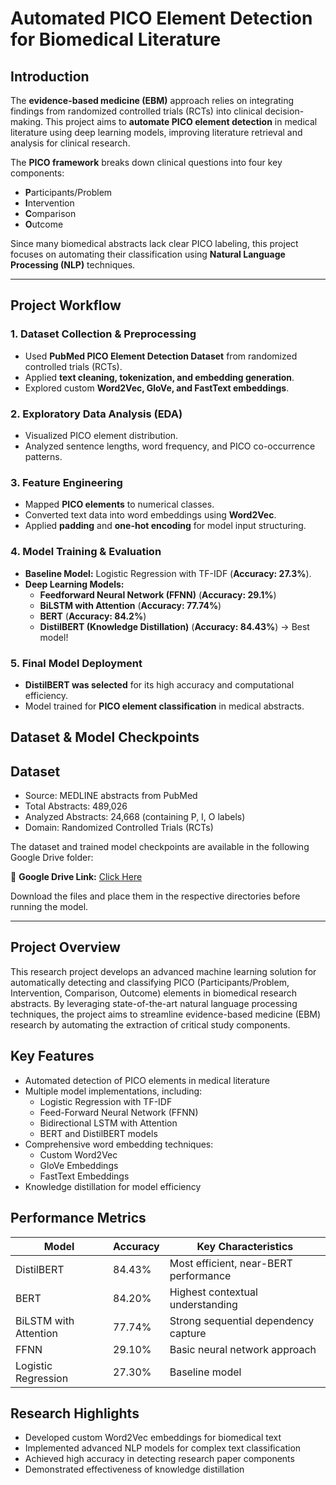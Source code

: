 # **Automated PICO Element Detection for Biomedical Literature**

## **Introduction**
The **evidence-based medicine (EBM)** approach relies on integrating findings from randomized controlled trials (RCTs) into clinical decision-making. This project aims to **automate PICO element detection** in medical literature using deep learning models, improving literature retrieval and analysis for clinical research.

The **PICO framework** breaks down clinical questions into four key components:
- **P**articipants/Problem
- **I**ntervention
- **C**omparison
- **O**utcome

Since many biomedical abstracts lack clear PICO labeling, this project focuses on automating their classification using **Natural Language Processing (NLP)** techniques.

---

## **Project Workflow**
### **1. Dataset Collection & Preprocessing**
- Used **PubMed PICO Element Detection Dataset** from randomized controlled trials (RCTs).
- Applied **text cleaning, tokenization, and embedding generation**.
- Explored custom **Word2Vec, GloVe, and FastText embeddings**.

### **2. Exploratory Data Analysis (EDA)**
- Visualized PICO element distribution.
- Analyzed sentence lengths, word frequency, and PICO co-occurrence patterns.

### **3. Feature Engineering**
- Mapped **PICO elements** to numerical classes.
- Converted text data into word embeddings using **Word2Vec**.
- Applied **padding** and **one-hot encoding** for model input structuring.

### **4. Model Training & Evaluation**
- **Baseline Model:** Logistic Regression with TF-IDF (**Accuracy: 27.3%**).
- **Deep Learning Models:**
  - **Feedforward Neural Network (FFNN)** (**Accuracy: 29.1%**)
  - **BiLSTM with Attention** (**Accuracy: 77.74%**)
  - **BERT** (**Accuracy: 84.2%**)
  - **DistilBERT (Knowledge Distillation)** (**Accuracy: 84.43%**) → Best model!

### **5. Final Model Deployment**
- **DistilBERT was selected** for its high accuracy and computational efficiency.
- Model trained for **PICO element classification** in medical abstracts.


## **Dataset & Model Checkpoints**

## Dataset

- Source: MEDLINE abstracts from PubMed
- Total Abstracts: 489,026
- Analyzed Abstracts: 24,668 (containing P, I, O labels)
- Domain: Randomized Controlled Trials (RCTs)

The dataset and trained model checkpoints are available in the following Google Drive folder:

📂 **Google Drive Link:** [Click Here](https://drive.google.com/drive/folders/1ijYrBCr-7F8jUoqKVYBUS6SbpXeODG1v?usp=drive_link)

Download the files and place them in the respective directories before running the model.

---

## Project Overview

This research project develops an advanced machine learning solution for automatically detecting and classifying PICO (Participants/Problem, Intervention, Comparison, Outcome) elements in biomedical research abstracts. By leveraging state-of-the-art natural language processing techniques, the project aims to streamline evidence-based medicine (EBM) research by automating the extraction of critical study components.

## Key Features

- Automated detection of PICO elements in medical literature
- Multiple model implementations, including:
  - Logistic Regression with TF-IDF
  - Feed-Forward Neural Network (FFNN)
  - Bidirectional LSTM with Attention
  - BERT and DistilBERT models
- Comprehensive word embedding techniques:
  - Custom Word2Vec
  - GloVe Embeddings
  - FastText Embeddings
- Knowledge distillation for model efficiency

## Performance Metrics

| Model | Accuracy | Key Characteristics |
|-------|----------|---------------------|
| DistilBERT | 84.43% | Most efficient, near-BERT performance |
| BERT | 84.20% | Highest contextual understanding |
| BiLSTM with Attention | 77.74% | Strong sequential dependency capture |
| FFNN | 29.10% | Basic neural network approach |
| Logistic Regression | 27.30% | Baseline model |


## Research Highlights

- Developed custom Word2Vec embeddings for biomedical text
- Implemented advanced NLP models for complex text classification
- Achieved high accuracy in detecting research paper components
- Demonstrated effectiveness of knowledge distillation